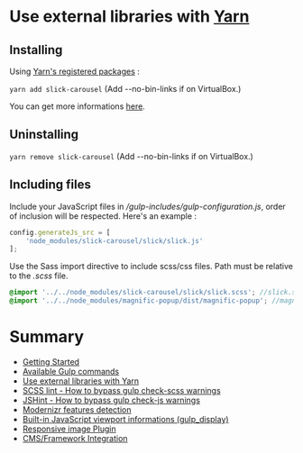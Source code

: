 # Use external libraries with [Yarn](https://yarnpkg.com/lang/en/docs/cli/add/)

## Installing

Using [Yarn's registered packages](https://yarnpkg.com/) :

`yarn add slick-carousel` (Add --no-bin-links if on VirtualBox.)

You can get more informations [here](https://yarnpkg.com/lang/en/docs/cli/add/).

## Uninstalling

`yarn remove slick-carousel` (Add --no-bin-links if on VirtualBox.)

## Including files

Include your JavaScript files in */gulp-includes/gulp-configuration.js*, order of inclusion will be respected.
Here's an example :

```js
config.generateJs_src = [
    'node_modules/slick-carousel/slick/slick.js'
];
```

Use the Sass import directive to include scss/css files. Path must be relative to the *.scss* file.

```scss
@import '../../node_modules/slick-carousel/slick/slick.scss'; //slick.scss
@import '../../node_modules/magnific-popup/dist/magnific-popup'; //magnific-popup.css
```

# Summary

- [Getting Started](./readme.md)
- [Available Gulp commands](./gulp-commands.md)
- [Use external libraries with Yarn](./external-libraries.md)
- [SCSS lint - How to bypass gulp check-scss warnings](./scss-lint.md)
- [JSHint - How to bypass gulp check-js warnings](./jshint.md)
- [Modernizr features detection](./modernizr.md)
- [Built-in JavaScript viewport informations (gulp_display)](./viewport-framework.md)
- [Responsive image Plugin](./responsive-image-plugin.md)
- [CMS/Framework Integration](./cms-framework.md)